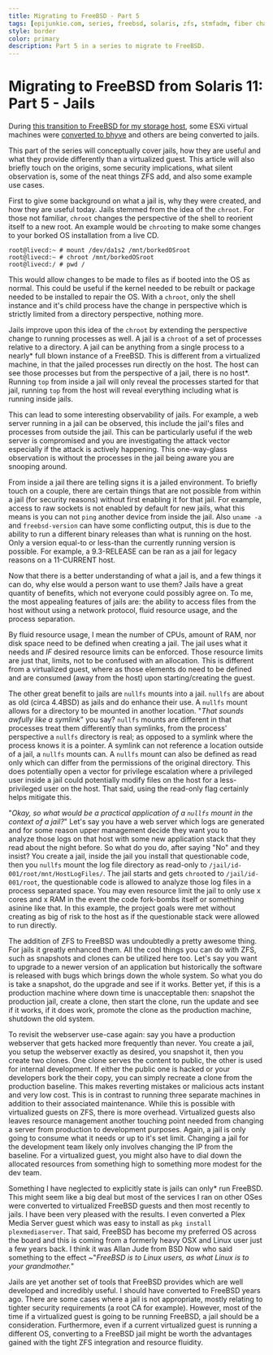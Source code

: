 ```yaml
---
title: Migrating to FreeBSD - Part 5
tags: [epijunkie.com, series, freebsd, solaris, zfs, stmfadm, fiber channel, lun]
style: border
color: primary
description: Part 5 in a series to migrate to FreeBSD.
---
```


Migrating to FreeBSD from Solaris 11: Part 5 - Jails
==========================

During [this transition to FreeBSD for my storage host](http://justinholcomb.me/blog/2016/02/28/migration-to-freebsd-part1.html), some ESXi virtual machines were [converted to bhyve](http://justinholcomb.me/blog/2016/03/26/migration-to-freebsd-part4.html) and others are being converted to jails.

This part of the series will conceptually cover jails, how they are useful and what they provide differently than a virtualized guest. This article will also briefly touch on the origins, some security implications, what silent observation is, some of the neat things ZFS add, and also some example use cases.

First to give some background on what a jail is, why they were created, and how they are useful today. Jails stemmed from the idea of the `chroot`. For those not familiar, `chroot` changes the perspective of the shell to reorient itself to a new root. An example would be `chroot`ing to make some changes to your borked OS installation from a live CD.

```
root@livecd:~ # mount /dev/da1s2 /mnt/borkedOSroot
root@livecd:~ # chroot /mnt/borkedOSroot
root@livecd:/ # pwd /
```

This would allow changes to be made to files as if booted into the OS as normal. This could be useful if the kernel needed to be rebuilt or package needed to be installed to repair the OS. With a `chroot`, only the shell instance and it's child process have the change in perspective which is strictly limited from a directory perspective, nothing more.

Jails improve upon this idea of the `chroot` by extending the perspective change to running processes as well. A jail is a `chroot` of a set of processes relative to a directory. A jail can be anything from a single process to a nearly* full blown instance of a FreeBSD. This is different from a virtualized machine, in that the jailed processes run directly on the host. The host can see those processes but from the perspective of a jail, there is no host*. Running `top` from inside a jail will only reveal the processes started for that jail, running `top` from the host will reveal everything including what is running inside jails.

This can lead to some interesting observability of jails. For example, a web server running in a jail can be observed, this include the jail's files and processes from outside the jail. This can be particularly useful if the web server is compromised and you are investigating the attack vector especially if the attack is actively happening. This one-way-glass observation is without the processes in the jail being aware you are snooping around.

From inside a jail there are telling signs it is a jailed environment. To briefly touch on a couple, there are certain things that are not possible from within a jail (for security reasons) without first enabling it for that jail. For example, access to raw sockets is not enabled by default for new jails, what this means is you can not `ping` another device from inside the jail. Also `uname -a` and `freebsd-version` can have some conflicting output, this is due to the ability to run a different binary releases than what is running on the host. Only a version equal-to or less-than the currently running version is possible. For example, a 9.3-RELEASE can be ran as a jail for legacy reasons on a 11-CURRENT host.

Now that there is a better understanding of what a jail is, and a few things it can do, why else would a person want to use them? Jails have a great quantity of benefits, which not everyone could possibly agree on. To me, the most appealing features of jails are: the ability to access files from the host without using a network protocol, fluid resource usage, and the process separation.

By fluid resource usage, I mean the number of CPUs, amount of RAM, nor disk space need to be defined when creating a jail. The jail uses what it needs and _IF_ desired resource limits can be enforced. Those resource limits are just that, limits, not to be confused with an allocation. This is different from a virtualized guest, where as those elements do need to be defined and are consumed (away from the host) upon starting/creating the guest.

The other great benefit to jails are `nullfs` mounts into a jail. `nullfs` are about as old (circa 4.4BSD) as jails and do enhance their use. A `nullfs` mount allows for a directory to be mounted in another location. "_That sounds awfully like a symlink_" you say? `nullfs` mounts are different in that processes treat them differently than symlinks, from the process' perspective a `nullfs` directory is real; as opposed to a symlink where the process knows it is a pointer. A symlink can not reference a location outside of a jail, a `nullfs` mounts can. A `nullfs` mount can also be defined as read only which can differ from the permissions of the original directory. This does potentially open a vector for privilege escalation where a privileged user inside a jail could potentially modify files on the host for a less-privileged user on the host. That said, using the read-only flag certainly helps mitigate this.

"_Okay, so what would be a practical application of a `nullfs` mount in the context of a jail?_" Let's say you have a web server which logs are generated and for some reason upper management decide they want you to analyze those logs on that host with some new application stack that they read about the night before. So what do you do, after saying "No" and they insist? You create a jail, inside the jail you install that questionable code, then you `nullfs` mount the log file directory as read-only to `/jail/id-001/root/mnt/HostLogFiles/`. The jail starts and gets `chroot`ed to `/jail/id-001/root`, the questionable code is allowed to analyze those log files in a process separated space. You may even resource limit the jail to only use x cores and x RAM in the event the code fork-bombs itself or something asinine like that. In this example, the project goals were met without creating as big of risk to the host as if the questionable stack were allowed to run directly.

The addition of ZFS to FreeBSD was undoubtedly a pretty awesome thing. For jails it greatly enhanced them. All the cool things you can do with ZFS, such as snapshots and clones can be utilized here too. Let's say you want to upgrade to a newer version of an application but historically the software is released with bugs which brings down the whole system. So what you do is take a snapshot, do the upgrade and see if it works. Better yet, if this is a production machine where down time is unacceptable then: snapshot the production jail, create a clone, then start the clone, run the update and see if it works, if it does work, promote the clone as the production machine, shutdown the old system.

To revisit the webserver use-case again: say you have a production webserver that gets hacked more frequently than never. You create a jail, you setup the webserver exactly as desired, you snapshot it, then you create two clones. One clone serves the content to public, the other is used for internal development. If either the public one is hacked or your developers bork the their copy, you can simply recreate a clone from the production baseline. This makes reverting mistakes or malicious acts instant and very low cost. This is in contrast to running three separate machines in addition to their associated maintenance. While this is possible with virtualized guests on ZFS, there is more overhead. Virtualized guests also leaves resource management another touching point needed from changing a server from production to development purposes. Again, a jail is only going to consume what it needs or up to it's set limit. Changing a jail for the development team likely only involves changing the IP from the baseline. For a virtualized guest, you might also have to dial down the allocated resources from something high to something more modest for the dev team.

Something I have neglected to explicitly state is jails can only* run FreeBSD. This might seem like a big deal but most of the services I ran on other OSes were converted to virtualized FreeBSD guests and then most recently to jails. I have been very pleased with the results. I even converted a Plex Media Server guest which was easy to install as `pkg install plexmediaserver`. That said, FreeBSD has become my preferred OS across the board and this is coming from a formerly heavy OSX and Linux user just a few years back. I think it was Allan Jude from BSD Now who said something to the effect ~"_FreeBSD is to Linux users, as what Linux is to your grandmother._"

Jails are yet another set of tools that FreeBSD provides which are well developed and incredibly useful. I should have converted to FreeBSD years ago. There are some cases where a jail is not appropriate, mostly relating to tighter security requirements (a root CA for example). However, most of the time if a virtualized guest is going to be running FreeBSD, a jail should be a consideration. Furthermore, even if a current virtualized guest is running a different OS, converting to a FreeBSD jail might be worth the advantages gained with the tight ZFS integration and resource fluidity.
